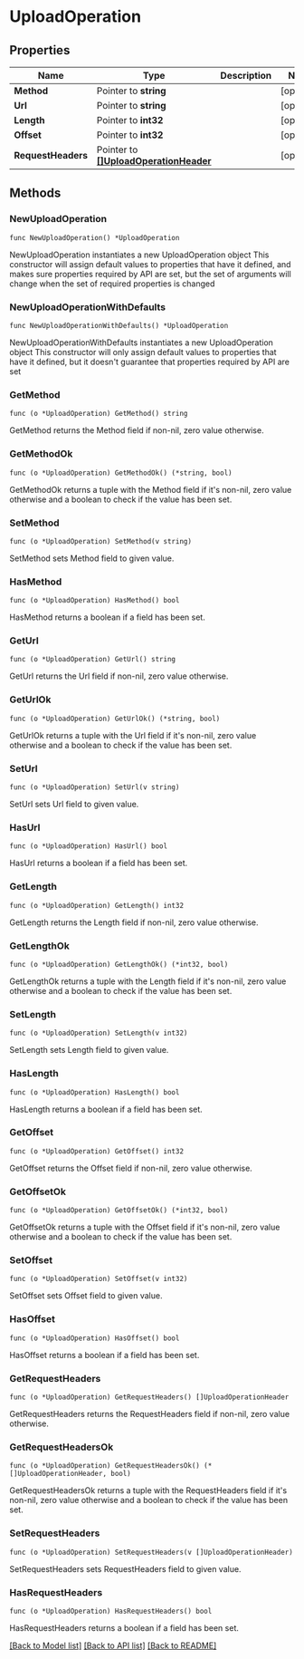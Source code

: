 # UploadOperation

## Properties

Name | Type | Description | Notes
------------ | ------------- | ------------- | -------------
**Method** | Pointer to **string** |  | [optional] 
**Url** | Pointer to **string** |  | [optional] 
**Length** | Pointer to **int32** |  | [optional] 
**Offset** | Pointer to **int32** |  | [optional] 
**RequestHeaders** | Pointer to [**[]UploadOperationHeader**](UploadOperationHeader.md) |  | [optional] 

## Methods

### NewUploadOperation

`func NewUploadOperation() *UploadOperation`

NewUploadOperation instantiates a new UploadOperation object
This constructor will assign default values to properties that have it defined,
and makes sure properties required by API are set, but the set of arguments
will change when the set of required properties is changed

### NewUploadOperationWithDefaults

`func NewUploadOperationWithDefaults() *UploadOperation`

NewUploadOperationWithDefaults instantiates a new UploadOperation object
This constructor will only assign default values to properties that have it defined,
but it doesn't guarantee that properties required by API are set

### GetMethod

`func (o *UploadOperation) GetMethod() string`

GetMethod returns the Method field if non-nil, zero value otherwise.

### GetMethodOk

`func (o *UploadOperation) GetMethodOk() (*string, bool)`

GetMethodOk returns a tuple with the Method field if it's non-nil, zero value otherwise
and a boolean to check if the value has been set.

### SetMethod

`func (o *UploadOperation) SetMethod(v string)`

SetMethod sets Method field to given value.

### HasMethod

`func (o *UploadOperation) HasMethod() bool`

HasMethod returns a boolean if a field has been set.

### GetUrl

`func (o *UploadOperation) GetUrl() string`

GetUrl returns the Url field if non-nil, zero value otherwise.

### GetUrlOk

`func (o *UploadOperation) GetUrlOk() (*string, bool)`

GetUrlOk returns a tuple with the Url field if it's non-nil, zero value otherwise
and a boolean to check if the value has been set.

### SetUrl

`func (o *UploadOperation) SetUrl(v string)`

SetUrl sets Url field to given value.

### HasUrl

`func (o *UploadOperation) HasUrl() bool`

HasUrl returns a boolean if a field has been set.

### GetLength

`func (o *UploadOperation) GetLength() int32`

GetLength returns the Length field if non-nil, zero value otherwise.

### GetLengthOk

`func (o *UploadOperation) GetLengthOk() (*int32, bool)`

GetLengthOk returns a tuple with the Length field if it's non-nil, zero value otherwise
and a boolean to check if the value has been set.

### SetLength

`func (o *UploadOperation) SetLength(v int32)`

SetLength sets Length field to given value.

### HasLength

`func (o *UploadOperation) HasLength() bool`

HasLength returns a boolean if a field has been set.

### GetOffset

`func (o *UploadOperation) GetOffset() int32`

GetOffset returns the Offset field if non-nil, zero value otherwise.

### GetOffsetOk

`func (o *UploadOperation) GetOffsetOk() (*int32, bool)`

GetOffsetOk returns a tuple with the Offset field if it's non-nil, zero value otherwise
and a boolean to check if the value has been set.

### SetOffset

`func (o *UploadOperation) SetOffset(v int32)`

SetOffset sets Offset field to given value.

### HasOffset

`func (o *UploadOperation) HasOffset() bool`

HasOffset returns a boolean if a field has been set.

### GetRequestHeaders

`func (o *UploadOperation) GetRequestHeaders() []UploadOperationHeader`

GetRequestHeaders returns the RequestHeaders field if non-nil, zero value otherwise.

### GetRequestHeadersOk

`func (o *UploadOperation) GetRequestHeadersOk() (*[]UploadOperationHeader, bool)`

GetRequestHeadersOk returns a tuple with the RequestHeaders field if it's non-nil, zero value otherwise
and a boolean to check if the value has been set.

### SetRequestHeaders

`func (o *UploadOperation) SetRequestHeaders(v []UploadOperationHeader)`

SetRequestHeaders sets RequestHeaders field to given value.

### HasRequestHeaders

`func (o *UploadOperation) HasRequestHeaders() bool`

HasRequestHeaders returns a boolean if a field has been set.


[[Back to Model list]](../README.md#documentation-for-models) [[Back to API list]](../README.md#documentation-for-api-endpoints) [[Back to README]](../README.md)


